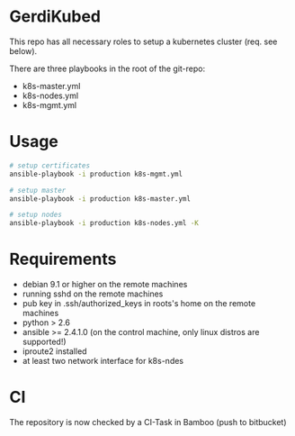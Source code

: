 # GerdiKubed

This repo has all necessary roles to setup a kubernetes cluster (req. see below).

There are three playbooks in the root of the git-repo:
* k8s-master.yml
* k8s-nodes.yml
* k8s-mgmt.yml

# Usage

```bash
# setup certificates
ansible-playbook -i production k8s-mgmt.yml

# setup master
ansible-playbook -i production k8s-master.yml

# setup nodes
ansible-playbook -i production k8s-nodes.yml -K
```

# Requirements

* debian 9.1 or higher on the remote machines
* running sshd on the remote machines
* pub key in .ssh/authorized_keys in roots's home on the remote machines
* python > 2.6
* ansible >= 2.4.1.0 (on the control machine, only linux distros are supported!)
* iproute2 installed
* at least two network interface for k8s-ndes


# CI

The repository is now checked by a CI-Task in Bamboo (push to bitbucket)
